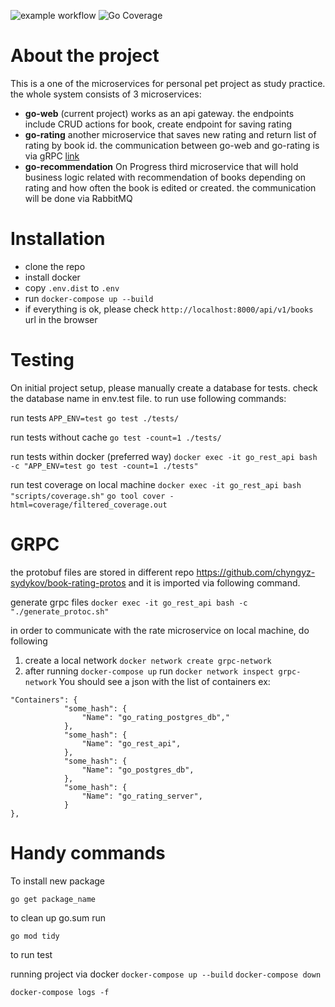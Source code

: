 ![example workflow](https://github.com/chyngyz-sydykov/go-web/actions/workflows/ci.yml/badge.svg)
![Go Coverage](https://github.com/chyngyz-sydykov/go-web/wiki/coverage.svg)

# About the project

This is a one of the microservices for personal pet project as study practice. the whole system consists of 3 microservices:
 - **go-web** (current project) works as an api gateway. the endpoints include CRUD actions for book, create endpoint for saving rating
 - **go-rating** another microservice that saves new rating and return list of rating by book id. the communication between go-web and go-rating is via gRPC [link](https://github.com/chyngyz-sydykov/go-rating)
- **go-recommendation** On Progress third microservice that will hold business logic related with recommendation of books depending on rating and how often the book is edited or created. the communication will be done via RabbitMQ

# Installation

 - clone the repo
 - install docker
 - copy `.env.dist` to `.env`
 - run `docker-compose up --build`
 - if everything is ok, please check `http://localhost:8000/api/v1/books` url in the browser

# Testing

On initial project setup, please manually create a database for tests. check the database name in env.test file. to run use following commands:

run tests `APP_ENV=test go test ./tests/`

run tests without cache `go test -count=1 ./tests/`

run tests within docker (preferred way) `docker exec -it go_rest_api bash -c "APP_ENV=test go test -count=1 ./tests"`

run test coverage on local machine `docker exec -it go_rest_api bash "scripts/coverage.sh"`
`go tool cover -html=coverage/filtered_coverage.out`

# GRPC

the protobuf files are stored in different repo https://github.com/chyngyz-sydykov/book-rating-protos and it is imported via following command.

generate grpc files `docker exec -it go_rest_api bash -c "./generate_protoc.sh"`

in order to communicate with the rate microservice on local machine, do following

1. create a local network `docker network create grpc-network`
2. after running `docker-compose up` run `docker network inspect grpc-network`
You should see a json with the list of containers ex:
```
"Containers": {
            "some_hash": {
                "Name": "go_rating_postgres_db","
            },
            "some_hash": {
                "Name": "go_rest_api",
            },
            "some_hash": {
                "Name": "go_postgres_db",
            },
            "some_hash": {
                "Name": "go_rating_server",
            }
},
```

# Handy commands

To install new package

`go get package_name`

to clean up go.sum run

`go mod tidy`

to run test

running project via docker
`docker-compose up --build`
`docker-compose down`

`docker-compose logs -f`